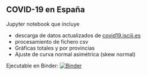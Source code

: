 ## COVID-19 en España

Jupyter notebook que incluye
- descarga de datos actualizados de [covid19.isciii.es](https://covid19.isciii.es)
- procesamiento de fichero csv
- Gráficas totales y por provincias
- Ajuste de curva normal asimétrica (skew normal)

Ejecutable en Binder: [![Binder](https://mybinder.org/badge_logo.svg)](https://mybinder.org/v2/gh/ffleifel/COVID-19/master?filepath=COVID-19-curve.ipynb)
